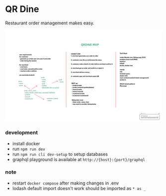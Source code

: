 # QR Dine

Restaurant order management makes easy.

![MVP](doc/mvp.png)

### development

- install docker
- run `npm run dev`
- run `npm run cli dev-setup` to setup databases
- graphql playground is available at `http://{host}:{port}/graphql`

### note

- restart `docker compose` after making changes in .env
- lodash default import doesn't work should be imported as `* as _`
